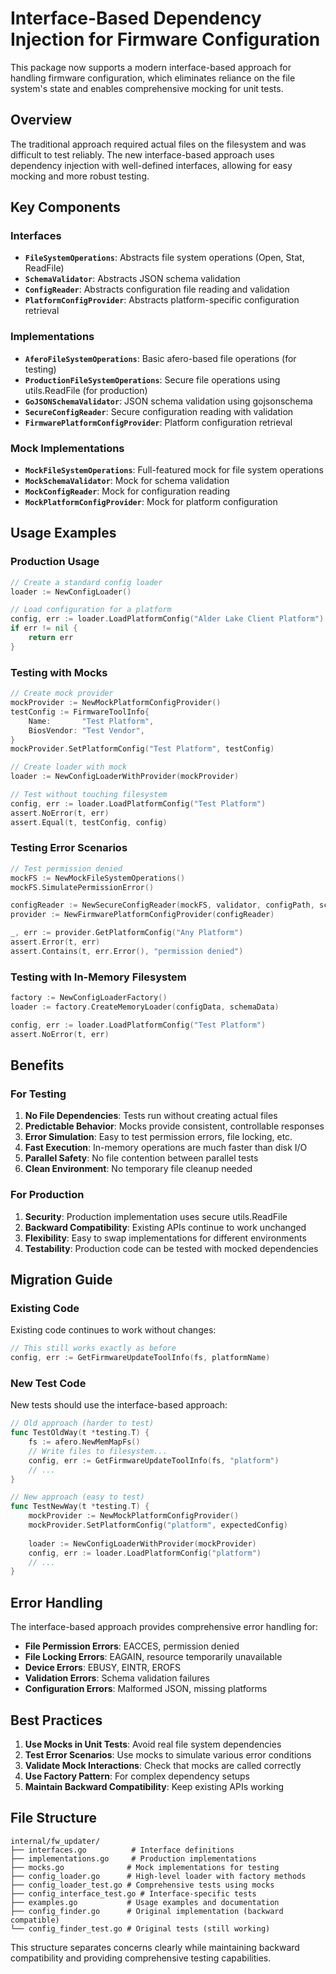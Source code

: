 <!---
  SPDX-FileCopyrightText: (C) 2025 Intel Corporation
  SPDX-License-Identifier: Apache-2.0
-->
# Interface-Based Dependency Injection for Firmware Configuration

This package now supports a modern interface-based approach for handling firmware configuration, which eliminates reliance on the file system's state and enables comprehensive mocking for unit tests.

## Overview

The traditional approach required actual files on the filesystem and was difficult to test reliably. The new interface-based approach uses dependency injection with well-defined interfaces, allowing for easy mocking and more robust testing.

## Key Components

### Interfaces

- **`FileSystemOperations`**: Abstracts file system operations (Open, Stat, ReadFile)
- **`SchemaValidator`**: Abstracts JSON schema validation
- **`ConfigReader`**: Abstracts configuration file reading and validation
- **`PlatformConfigProvider`**: Abstracts platform-specific configuration retrieval

### Implementations

- **`AferoFileSystemOperations`**: Basic afero-based file operations (for testing)
- **`ProductionFileSystemOperations`**: Secure file operations using utils.ReadFile (for production)
- **`GoJSONSchemaValidator`**: JSON schema validation using gojsonschema
- **`SecureConfigReader`**: Secure configuration reading with validation
- **`FirmwarePlatformConfigProvider`**: Platform configuration retrieval

### Mock Implementations

- **`MockFileSystemOperations`**: Full-featured mock for file system operations
- **`MockSchemaValidator`**: Mock for schema validation
- **`MockConfigReader`**: Mock for configuration reading
- **`MockPlatformConfigProvider`**: Mock for platform configuration

## Usage Examples

### Production Usage

```go
// Create a standard config loader
loader := NewConfigLoader()

// Load configuration for a platform
config, err := loader.LoadPlatformConfig("Alder Lake Client Platform")
if err != nil {
    return err
}
```

### Testing with Mocks

```go
// Create mock provider
mockProvider := NewMockPlatformConfigProvider()
testConfig := FirmwareToolInfo{
    Name:       "Test Platform",
    BiosVendor: "Test Vendor",
}
mockProvider.SetPlatformConfig("Test Platform", testConfig)

// Create loader with mock
loader := NewConfigLoaderWithProvider(mockProvider)

// Test without touching filesystem
config, err := loader.LoadPlatformConfig("Test Platform")
assert.NoError(t, err)
assert.Equal(t, testConfig, config)
```

### Testing Error Scenarios

```go
// Test permission denied
mockFS := NewMockFileSystemOperations()
mockFS.SimulatePermissionError()

configReader := NewSecureConfigReader(mockFS, validator, configPath, schemaPath)
provider := NewFirmwarePlatformConfigProvider(configReader)

_, err := provider.GetPlatformConfig("Any Platform")
assert.Error(t, err)
assert.Contains(t, err.Error(), "permission denied")
```

### Testing with In-Memory Filesystem

```go
factory := NewConfigLoaderFactory()
loader := factory.CreateMemoryLoader(configData, schemaData)

config, err := loader.LoadPlatformConfig("Test Platform")
assert.NoError(t, err)
```

## Benefits

### For Testing

1. **No File Dependencies**: Tests run without creating actual files
2. **Predictable Behavior**: Mocks provide consistent, controllable responses
3. **Error Simulation**: Easy to test permission errors, file locking, etc.
4. **Fast Execution**: In-memory operations are much faster than disk I/O
5. **Parallel Safety**: No file contention between parallel tests
6. **Clean Environment**: No temporary file cleanup needed

### For Production

1. **Security**: Production implementation uses secure utils.ReadFile
2. **Backward Compatibility**: Existing APIs continue to work unchanged
3. **Flexibility**: Easy to swap implementations for different environments
4. **Testability**: Production code can be tested with mocked dependencies

## Migration Guide

### Existing Code

Existing code continues to work without changes:

```go
// This still works exactly as before
config, err := GetFirmwareUpdateToolInfo(fs, platformName)
```

### New Test Code

New tests should use the interface-based approach:

```go
// Old approach (harder to test)
func TestOldWay(t *testing.T) {
    fs := afero.NewMemMapFs()
    // Write files to filesystem...
    config, err := GetFirmwareUpdateToolInfo(fs, "platform")
    // ...
}

// New approach (easy to test)
func TestNewWay(t *testing.T) {
    mockProvider := NewMockPlatformConfigProvider()
    mockProvider.SetPlatformConfig("platform", expectedConfig)
    
    loader := NewConfigLoaderWithProvider(mockProvider)
    config, err := loader.LoadPlatformConfig("platform")
    // ...
}
```

## Error Handling

The interface-based approach provides comprehensive error handling for:

- **File Permission Errors**: EACCES, permission denied
- **File Locking Errors**: EAGAIN, resource temporarily unavailable
- **Device Errors**: EBUSY, EINTR, EROFS
- **Validation Errors**: Schema validation failures
- **Configuration Errors**: Malformed JSON, missing platforms

## Best Practices

1. **Use Mocks in Unit Tests**: Avoid real file system dependencies
2. **Test Error Scenarios**: Use mocks to simulate various error conditions
3. **Validate Mock Interactions**: Check that mocks are called correctly
4. **Use Factory Pattern**: For complex dependency setups
5. **Maintain Backward Compatibility**: Keep existing APIs working

## File Structure

```
internal/fw_updater/
├── interfaces.go          # Interface definitions
├── implementations.go     # Production implementations
├── mocks.go              # Mock implementations for testing
├── config_loader.go      # High-level loader with factory methods
├── config_loader_test.go # Comprehensive tests using mocks
├── config_interface_test.go # Interface-specific tests
├── examples.go           # Usage examples and documentation
├── config_finder.go      # Original implementation (backward compatible)
└── config_finder_test.go # Original tests (still working)
```

This structure separates concerns clearly while maintaining backward compatibility and providing comprehensive testing capabilities.
